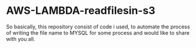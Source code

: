 # AWS-LAMBDA-readfilesin-s3
So basically, this repository consist of code i used, to automate the process of writing the file name to MYSQL for some process and would like to share with you all.
